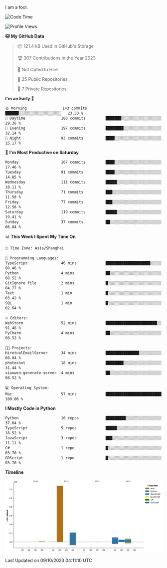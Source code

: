 I am a fool.

<!--START_SECTION:waka-->
![Code Time](http://img.shields.io/badge/Code%20Time-748%20hrs%2037%20mins-blue)

![Profile Views](http://img.shields.io/badge/Profile%20Views-0-blue)

**🐱 My GitHub Data** 

> 📦 121.4 kB Used in GitHub's Storage 
 > 
> 🏆 307 Contributions in the Year 2023
 > 
> 🚫 Not Opted to Hire
 > 
> 📜 25 Public Repositories 
 > 
> 🔑 7 Private Repositories 
 > 
**I'm an Early 🐤** 

```text
🌞 Morning                143 commits         ██████░░░░░░░░░░░░░░░░░░░   23.33 % 
🌆 Daytime                180 commits         ███████░░░░░░░░░░░░░░░░░░   29.36 % 
🌃 Evening                197 commits         ████████░░░░░░░░░░░░░░░░░   32.14 % 
🌙 Night                  93 commits          ████░░░░░░░░░░░░░░░░░░░░░   15.17 % 
```
📅 **I'm Most Productive on Saturday** 

```text
Monday                   107 commits         ████░░░░░░░░░░░░░░░░░░░░░   17.46 % 
Tuesday                  91 commits          ████░░░░░░░░░░░░░░░░░░░░░   14.85 % 
Wednesday                111 commits         █████░░░░░░░░░░░░░░░░░░░░   18.11 % 
Thursday                 71 commits          ███░░░░░░░░░░░░░░░░░░░░░░   11.58 % 
Friday                   77 commits          ███░░░░░░░░░░░░░░░░░░░░░░   12.56 % 
Saturday                 119 commits         █████░░░░░░░░░░░░░░░░░░░░   19.41 % 
Sunday                   37 commits          ██░░░░░░░░░░░░░░░░░░░░░░░   06.04 % 
```


📊 **This Week I Spent My Time On** 

```text
🕑︎ Time Zone: Asia/Shanghai

💬 Programming Languages: 
TypeScript               46 mins             ████████████████████░░░░░   80.46 % 
Python                   4 mins              ██░░░░░░░░░░░░░░░░░░░░░░░   08.52 % 
GitIgnore file           2 mins              █░░░░░░░░░░░░░░░░░░░░░░░░   04.77 % 
Text                     1 min               █░░░░░░░░░░░░░░░░░░░░░░░░   03.42 % 
SQL                      1 min               █░░░░░░░░░░░░░░░░░░░░░░░░   02.64 % 

🔥 Editors: 
WebStorm                 52 mins             ███████████████████████░░   91.48 % 
PyCharm                  4 mins              ██░░░░░░░░░░░░░░░░░░░░░░░   08.52 % 

🐱‍💻 Projects: 
HiretualEmailServer      34 mins             ███████████████░░░░░░░░░░   60.04 % 
photoshot                18 mins             ████████░░░░░░░░░░░░░░░░░   31.44 % 
xiaowen-generate-server  4 mins              ██░░░░░░░░░░░░░░░░░░░░░░░   08.52 % 

💻 Operating System: 
Mac                      57 mins             █████████████████████████   100.00 % 
```

**I Mostly Code in Python** 

```text
Python                   10 repos            █████████░░░░░░░░░░░░░░░░   37.04 % 
TypeScript               5 repos             █████░░░░░░░░░░░░░░░░░░░░   18.52 % 
JavaScript               3 repos             ███░░░░░░░░░░░░░░░░░░░░░░   11.11 % 
C#                       1 repo              █░░░░░░░░░░░░░░░░░░░░░░░░   03.70 % 
GDScript                 1 repo              █░░░░░░░░░░░░░░░░░░░░░░░░   03.70 % 
```



**Timeline**

![Lines of Code chart](https://raw.githubusercontent.com/VeejaLiu/VeejaLiu/master/assets/bar_graph.png)


 Last Updated on 09/10/2023 04:11:10 UTC
<!--END_SECTION:waka-->
